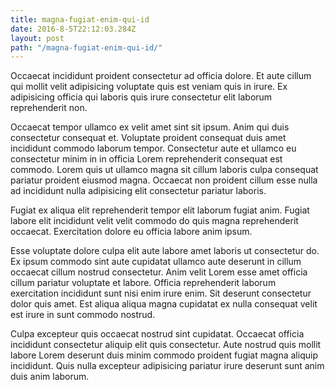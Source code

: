 ```yaml
---
title: magna-fugiat-enim-qui-id
date: 2016-8-5T22:12:03.284Z
layout: post
path: "/magna-fugiat-enim-qui-id/"
---
```


Occaecat incididunt proident consectetur ad officia dolore. Et aute cillum qui mollit velit adipisicing voluptate quis est veniam quis in irure. Ex adipisicing officia qui laboris quis irure consectetur elit laborum reprehenderit non.

Occaecat tempor ullamco ex velit amet sint sit ipsum. Anim qui duis consectetur consequat et. Voluptate proident consequat duis amet incididunt commodo laborum tempor. Consectetur aute et ullamco eu consectetur minim in in officia Lorem reprehenderit consequat est commodo. Lorem quis ut ullamco magna sit cillum laboris culpa consequat pariatur proident eiusmod magna. Occaecat non proident cillum esse nulla ad incididunt nulla adipisicing elit consectetur pariatur laboris.

Fugiat ex aliqua elit reprehenderit tempor elit laborum fugiat anim. Fugiat labore elit incididunt velit velit commodo do quis magna reprehenderit occaecat. Exercitation dolore eu officia labore anim ipsum.

Esse voluptate dolore culpa elit aute labore amet laboris ut consectetur do. Ex ipsum commodo sint aute cupidatat ullamco aute deserunt in cillum occaecat cillum nostrud consectetur. Anim velit Lorem esse amet officia cillum pariatur voluptate et labore. Officia reprehenderit laborum exercitation incididunt sunt nisi enim irure enim. Sit deserunt consectetur dolor quis amet. Est aliqua aliqua magna cupidatat ex nulla consequat velit est irure in sunt commodo nostrud.

Culpa excepteur quis occaecat nostrud sint cupidatat. Occaecat officia incididunt consectetur aliquip elit quis consectetur. Aute nostrud quis mollit labore Lorem deserunt duis minim commodo proident fugiat magna aliquip incididunt. Quis nulla excepteur adipisicing pariatur irure deserunt sunt anim duis anim laborum.